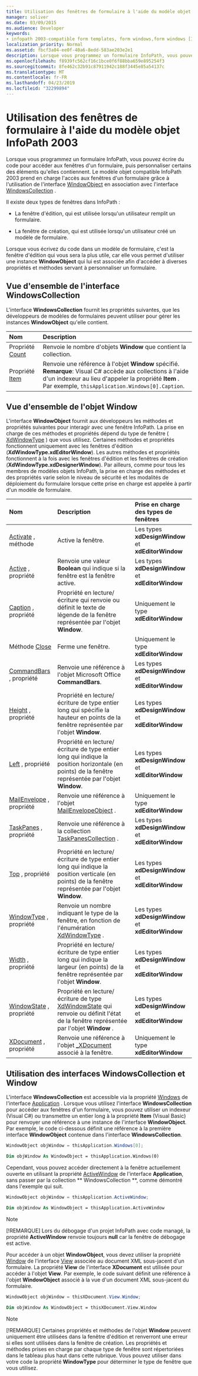 ```yaml
---
title: Utilisation des fenêtres de formulaire à l'aide du modèle objet InfoPath 2003
manager: soliver
ms.date: 03/09/2015
ms.audience: Developer
keywords:
- infopath 2003-compatible form templates, form windows,form windows [InfoPath 2007], InfoPath 2003-compatible form templates
localization_priority: Normal
ms.assetid: fbcf3a04-ee0f-40a6-8edd-583ae203e2e1
description: Lorsque vous programmez un formulaire InfoPath, vous pouvez écrire du code pour accéder aux fenêtres d'un formulaire, puis personnaliser certains des éléments qu'elles contiennent. Le modèle objet compatible InfoPath 2003 prend en charge l'accès aux fenêtres d'un formulaire grâce à l'utilisation de l'interface WindowObject en association avec l'interface WindowsCollection .
ms.openlocfilehash: f8939fc562cf16c1bce0f6f88bba659e895254f3
ms.sourcegitcommit: 8fe462c32b91c87911942c188f3445e85a54137c
ms.translationtype: MT
ms.contentlocale: fr-FR
ms.lasthandoff: 04/23/2019
ms.locfileid: "32299894"
---
```

# <a name="work-with-form-windows-using-the-infopath-2003-object-model"></a>Utilisation des fenêtres de formulaire à l'aide du modèle objet InfoPath 2003

Lorsque vous programmez un formulaire InfoPath, vous pouvez écrire du code pour accéder aux fenêtres d'un formulaire, puis personnaliser certains des éléments qu'elles contiennent. Le modèle objet compatible InfoPath 2003 prend en charge l'accès aux fenêtres d'un formulaire grâce à l'utilisation de l'interface [WindowObject](https://msdn.microsoft.com/library/Microsoft.Office.Interop.InfoPath.SemiTrust.WindowObject.aspx) en association avec l'interface [WindowsCollection](https://msdn.microsoft.com/library/Microsoft.Office.Interop.InfoPath.SemiTrust.WindowsCollection.aspx) . 
  
Il existe deux types de fenêtres dans InfoPath :
  
- La fenêtre d'édition, qui est utilisée lorsqu'un utilisateur remplit un formulaire.
    
- La fenêtre de création, qui est utilisée lorsqu'un utilisateur créé un modèle de formulaire.
    
Lorsque vous écrivez du code dans un modèle de formulaire, c'est la fenêtre d'édition qui vous sera la plus utile, car elle vous permet d'utiliser une instance **WindowObject** qui lui est associée afin d'accéder à diverses propriétés et méthodes servant à personnaliser un formulaire. 
  
## <a name="overview-of-the-windowscollection-interface"></a>Vue d'ensemble de l'interface WindowsCollection

L'interface **WindowsCollection** fournit les propriétés suivantes, que les développeurs de modèles de formulaires peuvent utiliser pour gérer les instances **WindowObject** qu'elle contient. 
  
|**Nom**|**Description**|
|:-----|:-----|
|Propriété [Count](https://msdn.microsoft.com/library/Microsoft.Office.Interop.InfoPath.SemiTrust.Windows.Count.aspx)  <br/> |Renvoie le nombre d'objets **Window** que contient la collection.  <br/> |
|Propriété [Item](https://msdn.microsoft.com/library/Microsoft.Office.Interop.InfoPath.SemiTrust.Windows.Item.aspx)  <br/> |Renvoie une référence à l'objet **Window** spécifié.  <br/> **Remarque**: Visual C# accède aux collections à l'aide d'un indexeur au lieu d'appeler la propriété **Item** . Par exemple,  `thisApplication.Windows[0].Caption`.           |
   
## <a name="overview-of-the-window-object"></a>Vue d'ensemble de l'objet Window

L'interface **WindowObject** fournit aux développeurs les méthodes et propriétés suivantes pour interagir avec une fenêtre InfoPath. La prise en charge de ces méthodes et propriétés dépend du type de fenêtre ( [XdWindowType](https://msdn.microsoft.com/library/Microsoft.Office.Interop.InfoPath.SemiTrust.XdWindowType.aspx) ) que vous utilisez. Certaines méthodes et propriétés fonctionnent uniquement avec les fenêtres d'édition (**XdWindowType.xdEditorWindow**). Les autres méthodes et propriétés fonctionnent à la fois avec les fenêtres d'édition et les fenêtres de création (**XdWindowType.xdDesignerWindow**). Par ailleurs, comme pour tous les membres de modèles objets InfoPath, la prise en charge des méthodes et des propriétés varie selon le niveau de sécurité et les modalités de déploiement du formulaire lorsque cette prise en charge est appelée à partir d'un modèle de formulaire.
  
|**Nom**|**Description**|**Prise en charge des types de fenêtres**|
|:-----|:-----|:-----|
|[Activate](https://msdn.microsoft.com/library/Microsoft.Office.Interop.InfoPath.SemiTrust.Window2.Activate.aspx) , méthode  <br/> |Active la fenêtre.  <br/> |Les types **xdDesignWindow** et **xdEditorWindow**  <br/> |
|[Active](https://msdn.microsoft.com/library/Microsoft.Office.Interop.InfoPath.SemiTrust.Window2.Active.aspx) , propriété  <br/> |Renvoie une valeur **Boolean** qui indique si la fenêtre est la fenêtre active.  <br/> |Les types **xdDesignWindow** et **xdEditorWindow**  <br/> |
|[Caption](https://msdn.microsoft.com/library/Microsoft.Office.Interop.InfoPath.SemiTrust.Window2.Caption.aspx) , propriété  <br/> |Propriété en lecture/écriture qui renvoie ou définit le texte de légende de la fenêtre représentée par l'objet **Window**.  <br/> |Uniquement le type **xdEditorWindow**  <br/> |
|Méthode [Close](https://msdn.microsoft.com/library/Microsoft.Office.Interop.InfoPath.SemiTrust.Window2.Close.aspx)  <br/> |Ferme une fenêtre.  <br/> |Uniquement le type **xdEditorWindow**  <br/> |
|[CommandBars](https://msdn.microsoft.com/library/Microsoft.Office.Interop.InfoPath.SemiTrust.Window2.CommandBars.aspx) , propriété  <br/> |Renvoie une référence à l'objet Microsoft Office **CommandBars**.  <br/> |Les types **xdDesignWindow** et **xdEditorWindow**  <br/> |
|[Height](https://msdn.microsoft.com/library/Microsoft.Office.Interop.InfoPath.SemiTrust.Window2.Height.aspx) , propriété  <br/> |Propriété en lecture/écriture de type entier long qui spécifie la hauteur en points de la fenêtre représentée par l'objet **Window**.  <br/> |Les types **xdDesignWindow** et **xdEditorWindow**  <br/> |
|[Left](https://msdn.microsoft.com/library/Microsoft.Office.Interop.InfoPath.SemiTrust.Window2.Left.aspx) , propriété  <br/> |Propriété en lecture/écriture de type entier long qui indique la position horizontale (en points) de la fenêtre représentée par l'objet **Window**.  <br/> |Les types **xdDesignWindow** et **xdEditorWindow**  <br/> |
|[MailEnvelope](https://msdn.microsoft.com/library/Microsoft.Office.Interop.InfoPath.SemiTrust.Window2.MailEnvelope.aspx) , propriété  <br/> |Renvoie une référence à l'objet [MailEnvelopeObject](https://msdn.microsoft.com/library/Microsoft.Office.Interop.InfoPath.SemiTrust.MailEnvelopeObject.aspx) .  <br/> |Uniquement le type **xdEditorWindow**  <br/> |
|[TaskPanes](https://msdn.microsoft.com/library/Microsoft.Office.Interop.InfoPath.SemiTrust.Window2.TaskPanes.aspx) , propriété  <br/> |Renvoie une référence à la collection [TaskPanesCollection](https://msdn.microsoft.com/library/Microsoft.Office.Interop.InfoPath.SemiTrust.TaskPanesCollection.aspx) .  <br/> |Les types **xdDesignWindow** et **xdEditorWindow**  <br/> |
|[Top](https://msdn.microsoft.com/library/Microsoft.Office.Interop.InfoPath.SemiTrust.Window2.Top.aspx) , propriété  <br/> |Propriété en lecture/écriture de type entier long qui indique la position verticale (en points) de la fenêtre représentée par l'objet **Window**.  <br/> |Les types **xdDesignWindow** et **xdEditorWindow**  <br/> |
|[WindowType](https://msdn.microsoft.com/library/Microsoft.Office.Interop.InfoPath.SemiTrust.Window2.WindowType.aspx) , propriété  <br/> |Renvoie un nombre indiquant le type de la fenêtre, en fonction de l'énumération [XdWindowType](https://msdn.microsoft.com/library/Microsoft.Office.Interop.InfoPath.SemiTrust.XdWindowType.aspx) .  <br/> |Les types **xdDesignWindow** et **xdEditorWindow**  <br/> |
|[Width](https://msdn.microsoft.com/library/Microsoft.Office.Interop.InfoPath.SemiTrust.Window2.Width.aspx) , propriété  <br/> |Propriété en lecture/écriture de type entier long qui indique la largeur (en points) de la fenêtre représentée par l'objet **Window**.  <br/> |Les types **xdDesignWindow** et **xdEditorWindow**  <br/> |
|[WindowState](https://msdn.microsoft.com/library/Microsoft.Office.Interop.InfoPath.SemiTrust.Window2.WindowState.aspx) , propriété  <br/> |Propriété en lecture/écriture de type [XdWindowState](https://msdn.microsoft.com/library/Microsoft.Office.Interop.InfoPath.SemiTrust.XdWindowState.aspx) qui renvoie ou définit l'état de la fenêtre représentée par l'objet **Window** .  <br/> |Les types **xdDesignWindow** et **xdEditorWindow**  <br/> |
|[XDocument](https://msdn.microsoft.com/library/Microsoft.Office.Interop.InfoPath.SemiTrust.Window2.XDocument.aspx) , propriété  <br/> |Renvoie une référence à l'objet [_XDocument](https://msdn.microsoft.com/library/Microsoft.Office.Interop.InfoPath.SemiTrust._XDocument.aspx) associé à la fenêtre.  <br/> |Uniquement le type **xdEditorWindow**  <br/> |
   
## <a name="using-the-windowscollection-and-window-interfaces"></a>Utilisation des interfaces WindowsCollection et Window

L'interface **WindowsCollection** est accessible via la propriété [Windows](https://msdn.microsoft.com/library/Microsoft.Office.Interop.InfoPath.SemiTrust._Application2.Windows.aspx) de l'interface [Application](https://msdn.microsoft.com/library/Microsoft.Office.Interop.InfoPath.SemiTrust.Application.aspx) . Lorsque vous utilisez l'interface **WindowsCollection** pour accéder aux fenêtres d'un formulaire, vous pouvez utiliser un indexeur (Visual C#) ou transmettre un entier long à la propriété **Item** (Visual Basic) pour renvoyer une référence à une instance de l'interface **WindowObject**. Par exemple, le code ci-dessous définit une référence à la première interface **WindowObject** contenue dans l'interface **WindowsCollection**.
  
```cs
WindowObject objWindow = thisApplication.Windows[0];
```

```vb
Dim objWindow As WindowObject = thisApplication.Windows(0)
```

Cependant, vous pouvez accéder directement à la fenêtre actuellement ouverte en utilisant la propriété [ActiveWindow](https://msdn.microsoft.com/library/Microsoft.Office.Interop.InfoPath.SemiTrust._Application2.ActiveWindow.aspx) de l'interface **Application**, sans passer par la collection ** WindowsCollection **, comme démontré dans l'exemple qui suit.
  
```cs
WindowObject objWindow = thisApplication.ActiveWindow;
```

```vb
Dim objWindow As WindowObject = thisApplication.ActiveWindow
```

> [!NOTE]
> [!REMARQUE] Lors du débogage d'un projet InfoPath avec code managé, la propriété **ActiveWindow** renvoie toujours **null** car la fenêtre de débogage est active. 
  
Pour accéder à un objet **WindowObject**, vous devez utiliser la propriété [Window](https://msdn.microsoft.com/library/Microsoft.Office.Interop.InfoPath.SemiTrust.View.Window.aspx) de l'interface [View](https://msdn.microsoft.com/library/Microsoft.Office.Interop.InfoPath.SemiTrust.View.aspx) associée au document XML sous-jacent d'un formulaire. La propriété **View** de l'interface **XDocument** est utilisée pour accéder à l'objet **View**. Par exemple, le code suivant définit une référence à l'objet **WindowObject** associé à la vue d'un document XML sous-jacent du formulaire. 
  
```cs
WindowObject objWindow = thisXDocument.View.Window;
```

```vb
Dim objWindow As WindowObject = thisXDocument.View.Window
```

> [!NOTE]
> [!REMARQUE] Certaines propriétés et méthodes de l'objet **Window** peuvent uniquement être utilisées dans la fenêtre d'édition et renverront une erreur si elles sont utilisées dans la fenêtre de création. Les propriétés et méthodes prises en charge par chaque type de fenêtre sont répertoriées dans le tableau plus haut dans cette rubrique. Vous pouvez utiliser dans votre code la propriété **WindowType** pour déterminer le type de fenêtre que vous utilisez. 
  

